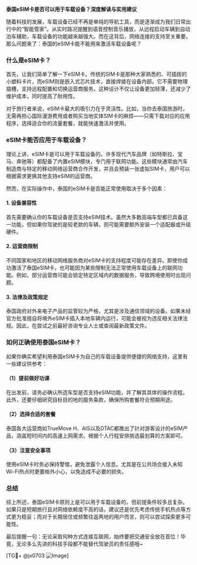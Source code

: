 **泰国eSIM卡是否可以用于车载设备？深度解读与实用建议**

随着科技的发展，车载设备已经不再是单纯的导航工具，而是逐渐成为我们日常出行中的“智能管家”。从实时路况提醒到语音控制音乐播放，从远程启动车辆到自动泊车辅助，车载设备的功能越来越强大。而在这背后，网络连接的支持至关重要。那么问题来了：泰国的eSIM卡能不能用来激活车载设备呢？

### 什么是eSIM卡？

首先，让我们简单了解一下eSIM卡。传统的SIM卡是那种大家熟悉的、可插拔的小塑料卡片，而eSIM则是嵌入式芯片技术，直接焊接在设备内部。它不需要物理插槽，支持远程配置和切换运营商服务。这种设计不仅让设备更加轻薄，还减少了维护成本，同时提高了耐用性。

对于旅行者来说，eSIM卡最大的吸引力在于灵活性。比如，当你去泰国旅游时，无需再担心国际漫游费用或者购买当地实体SIM卡的麻烦——只需下载对应的应用程序，选择适合你的流量套餐，就能快速激活并使用。

### eSIM卡能否应用于车载设备？

理论上讲，eSIM卡是可以用于车载设备的。许多现代汽车品牌（如特斯拉、宝马、奔驰等）都配备了内置eSIM模块，专门用于联网功能。这些模块通常由汽车制造商与特定的移动网络运营商合作开发，并且会预装一张虚拟SIM卡，用户可以根据需求更换其他支持eSIM的运营商。

然而，在实际操作中，泰国的eSIM卡是否能正常使用取决于多个因素：

#### 1. **设备兼容性**
   首先需要确认你的车载设备是否支持eSIM技术。虽然大多数高端车型都已具备这一功能，但如果你驾驶的是较老款的车辆，则可能需要额外安装一个适配器或升级硬件。

#### 2. **运营商限制**
   不同国家和地区的移动网络服务商对eSIM卡的支持程度可能存在差异。即使你成功激活了泰国eSIM卡，也可能因为某些限制无法正常使用车载设备上的联网功能。例如，部分运营商可能会锁定特定区域内的数据服务，导致跨境使用时出现问题。

#### 3. **法律及政策规定**
   泰国政府对外来电子产品的监管较为严格，尤其是涉及通信领域的设备。如果未经官方批准擅自将境外eSIM卡插入本地车辆内运行，可能会被视为违反相关法律法规。因此，在尝试之前最好咨询专业人士或查阅最新政策文件。

### 如何正确使用泰国eSIM卡？

如果你确实希望利用泰国eSIM卡为自己的车载设备提供便捷的网络支持，这里有一些建议供参考：

#### （1）提前做好功课
   在出发前，请务必确认所选车型是否支持eSIM功能，并了解其具体的操作流程。此外，还要仔细研究目标目的地的服务条款，确保所购套餐符合预期用途。

#### （2）选择合适的套餐
   泰国各大运营商如TrueMove H、AIS以及DTAC都推出了针对游客设计的eSIM产品，涵盖短时间内的高速上网需求。根据个人行程安排挑选最划算的方案即可。

#### （3）注意安全事项
   使用eSIM卡时务必保持警惕，避免泄露个人信息。尤其是在公共场合接入未知Wi-Fi热点时更要格外小心，以免造成不必要的损失。

### 总结

综上所述，泰国eSIM卡原则上是可以用于车载设备的，但前提条件较多且复杂。如果只是短期旅行且对网络依赖度不高的话，建议还是优先考虑传统手机热点等方式更为稳妥；而对于长期居住或频繁往返两地的用户而言，则可以尝试探索更多可能性。

最后提醒一句：无论采取何种方式连接互联网，始终要把交通安全放在首位！毕竟，无论多么先进的科技手段都不能替代驾驶员的责任感哦~

[TG💪+ @jx0703 ![Image](https://github.com/user-attachments/assets/dbca1d08-cadb-493c-b0ec-ad6f7a83f270)]